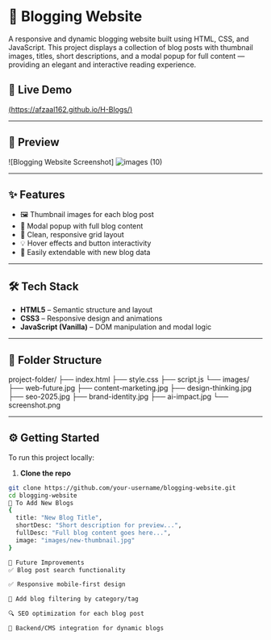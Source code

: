 # 📝 Blogging Website

A responsive and dynamic blogging website built using HTML, CSS, and JavaScript. This project displays a collection of blog posts with thumbnail images, titles, short descriptions, and a modal popup for full content — providing an elegant and interactive reading experience.

## 🚀 Live Demo

[(https://afzaal162.github.io/H-Blogs/)](#)  

---

## 📸 Preview

![Blogging Website Screenshot] 
![images (10)](https://github.com/user-attachments/assets/2ed74bee-ca21-46c2-8f26-fc145449173d)


---

## ✨ Features

- 🖼️ Thumbnail images for each blog post
- 📄 Modal popup with full blog content
- 🎯 Clean, responsive grid layout
- 💡 Hover effects and button interactivity
- 🔧 Easily extendable with new blog data

---

## 🛠️ Tech Stack

- **HTML5** – Semantic structure and layout
- **CSS3** – Responsive design and animations
- **JavaScript (Vanilla)** – DOM manipulation and modal logic

---

## 📂 Folder Structure


project-folder/
├── index.html
├── style.css
├── script.js
└── images/
├── web-future.jpg
├── content-marketing.jpg
├── design-thinking.jpg
├── seo-2025.jpg
├── brand-identity.jpg
├── ai-impact.jpg
└── screenshot.png


---

## ⚙️ Getting Started

To run this project locally:

1. **Clone the repo**

```bash
git clone https://github.com/your-username/blogging-website.git
cd blogging-website
📌 To Add New Blogs
{
  title: "New Blog Title",
  shortDesc: "Short description for preview...",
  fullDesc: "Full blog content goes here...",
  image: "images/new-thumbnail.jpg"
}

🧠 Future Improvements
✅ Blog post search functionality

✅ Responsive mobile-first design

📝 Add blog filtering by category/tag

🔍 SEO optimization for each blog post

🔗 Backend/CMS integration for dynamic blogs
